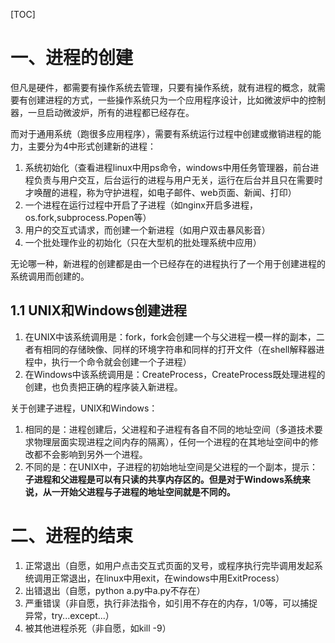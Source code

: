[TOC]

# 一、进程的创建



但凡是硬件，都需要有操作系统去管理，只要有操作系统，就有进程的概念，就需要有创建进程的方式，一些操作系统只为一个应用程序设计，比如微波炉中的控制器，一旦启动微波炉，所有的进程都已经存在。

而对于通用系统（跑很多应用程序），需要有系统运行过程中创建或撤销进程的能力，主要分为4中形式创建新的进程：

1. 系统初始化（查看进程linux中用ps命令，windows中用任务管理器，前台进程负责与用户交互，后台运行的进程与用户无关，运行在后台并且只在需要时才唤醒的进程，称为守护进程，如电子邮件、web页面、新闻、打印）
2. 一个进程在运行过程中开启了子进程（如nginx开启多进程，os.fork,subprocess.Popen等）
3. 用户的交互式请求，而创建一个新进程（如用户双击暴风影音）
4. 一个批处理作业的初始化（只在大型机的批处理系统中应用）

无论哪一种，新进程的创建都是由一个已经存在的进程执行了一个用于创建进程的系统调用而创建的。

## 1.1 UNIX和Windows创建进程

1. 在UNIX中该系统调用是：fork，fork会创建一个与父进程一模一样的副本，二者有相同的存储映像、同样的环境字符串和同样的打开文件（在shell解释器进程中，执行一个命令就会创建一个子进程）
2. 在Windows中该系统调用是：CreateProcess，CreateProcess既处理进程的创建，也负责把正确的程序装入新进程。

关于创建子进程，UNIX和Windows：

1. 相同的是：进程创建后，父进程和子进程有各自不同的地址空间（多道技术要求物理层面实现进程之间内存的隔离），任何一个进程的在其地址空间中的修改都不会影响到另外一个进程。
2. 不同的是：在UNIX中，子进程的初始地址空间是父进程的一个副本，提示：**子进程和父进程是可以有只读的共享内存区的。但是对于Windows系统来说，从一开始父进程与子进程的地址空间就是不同的。**

# 二、进程的结束



1. 正常退出（自愿，如用户点击交互式页面的叉号，或程序执行完毕调用发起系统调用正常退出，在linux中用exit，在windows中用ExitProcess）
2. 出错退出（自愿，python a.py中a.py不存在）
3. 严重错误（非自愿，执行非法指令，如引用不存在的内存，1/0等，可以捕捉异常，try...except...）
4. 被其他进程杀死（非自愿，如kill -9）



